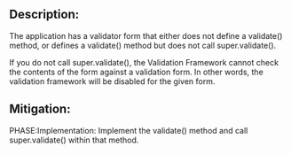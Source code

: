 ## Description:

The application has a validator form that either does not define a validate() method, or defines a validate() method but does not call super.validate().

If you do not call super.validate(), the Validation Framework cannot check the contents of the form against a validation form. In other words, the validation framework will be disabled for the given form.

## Mitigation:


PHASE:Implementation:
Implement the validate() method and call super.validate() within that method.

